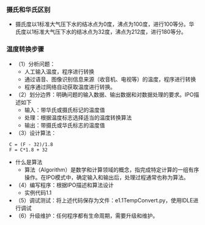 ### 摄氏和华氏区别
- 摄氏度以1标准大气压下水的结冰点为0度，沸点为100度，进行100等分。华氏度以1标准大气压下水的结冰点为32度，沸点为212度，进行180等分。
### 温度转换步骤
- （1）分析问题：
  - 人工输入温度，程序进行转换
  - 通过语音、图像识别信息来源（收音机、电视等）的温度，程序进行转换
  - 程序通过网络自动获取温度进行转换。
- （2）划分边界：明确问题的输入数据、输出数据和对数据处理的要求。IPO描述如下
  - 输入：带华氏或摄氏标记的温度值
  - 处理：根据温度标志选择适当的温度转换算法
  - 输出：带摄氏或华氏标志的温度值
- （3）设计算法：

``` 
 C = (F - 32)/1.8
 F = C*1.8 + 32
```
- 什么是算法
  - 算法（Algorithm）是数学和计算领域的概念，指完成特定计算的一组有序操作。在IPO模式中，确定输入和输出后，处理过程通常也称为算法。
- （4）编写程序：根据IPO描述和算法设计
  - 实例代码1.1
- （5）调试测试：将上述代码保存为文件：e1.1TempConvert.py，使用IDLE进行调试
- （6）升级维护：任何程序都有生命周期，需要升级和维护。
